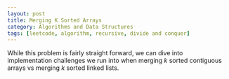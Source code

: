 ```yaml
---
layout: post
title: Merging K Sorted Arrays
category: Algorithms and Data Structures
tags: [leetcode, algorithm, recursive, divide and conquer]
---
```


While this problem is fairly straight forward, we can dive into implementation challenges we run
into when merging $k$ sorted contiguous arrays vs merging $k$ sorted linked lists.
